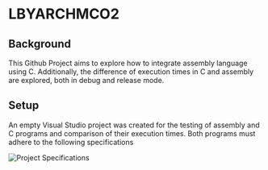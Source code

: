 # LBYARCHMCO2
## Background
This Github Project aims to explore how to integrate assembly language using C. Additionally, the difference of execution times in C and assembly are explored, both in debug and release mode.

## Setup
An empty Visual Studio project was created for the testing of assembly and C programs and comparison of their execution times. Both programs must adhere to the following specifications

![Project Specifications](tree/master/LBYARCHMCO2/images/Specs.png)

